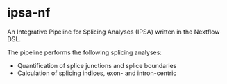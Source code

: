 # ipsa-nf

An Integrative Pipeline for Splicing Analyses (IPSA) written in the Nextflow DSL.

The pipeline performs the following splicing analyses:

* Quantification of splice junctions and splice boundaries
* Calculation of splicing indices, exon- and intron-centric
